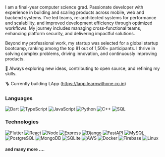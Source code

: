 I am a final-year computer science grad.
Passionate developer with experience in building and scaling products across mobile, web and backend systems. I’ve led teams, re-architected systems for performance and scalability, and improved development efficiency through optimized workflows. My journey includes managing cross-functional teams, enhancing platform security, and delivering impactful solutions.

Beyond my professional work, my startup was selected for a global startup bootcamp, ranking among the top 81 out of 1,500+ participants. I thrive in solving complex problems, driving innovation, and continuously improving products.

🚀 Always exploring new ideas, contributing to open source, and refining my skills.

🪜 Currently building LApp (https://lapp.learnwithone.co.in)

### Languages

![Dart](https://img.shields.io/badge/-Dart-000?&logo=Dart)
![TypeScript](https://img.shields.io/badge/-TypeScript-000?&logo=TypeScript)
![JavaScript](https://img.shields.io/badge/-JavaScript-000?&logo=JavaScript)
![Python](https://img.shields.io/badge/-Python-000?&logo=Python)
![C++](https://img.shields.io/badge/-C++-000?&logo=c%2b%2b&logoColor=00599C)
![SQL](https://img.shields.io/badge/-SQL-000?&logo=MySQL)

### Technologies

![Flutter](https://img.shields.io/badge/-Flutter-000?&logo=Flutter)
![React](https://img.shields.io/badge/-React-000?&logo=React)
![Node](https://img.shields.io/badge/-Node-000?&logo=Node)
![Express](https://img.shields.io/badge/-Express-000?&logo=Express)
![Django](https://img.shields.io/badge/-Django-000?&logo=Django)
![FastAPI](https://img.shields.io/badge/-FastAPI-000?&logo=FastAPI)
![MySQL](https://img.shields.io/badge/-MySQL-000?&logo=MySQL)
![PostgreSQL](https://img.shields.io/badge/-PostgreSQL-000?&logo=PostgreSQL)
![MongoDB](https://img.shields.io/badge/-MongoDB-000?&logo=MongoDB)
![SQLite](https://img.shields.io/badge/-SQLite-000?&logo=SQLite)
![AWS](https://img.shields.io/badge/-AWS-000?&logo=Amazon-AWS&logoColor=F90)
![Docker](https://img.shields.io/badge/-Docker-000?&logo=Docker)
![Firebase](https://img.shields.io/badge/-Firebase-000?&logo=Firebase)
![Linux](https://img.shields.io/badge/-Linux-000?&logo=Linux)

#### and many more ....
